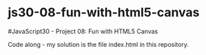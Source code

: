# js30-08-fun-with-html5-canvas
#JavaScript30 - Project 08: Fun with HTML5 Canvas

Code along - my solution is the file index.html in this repository.